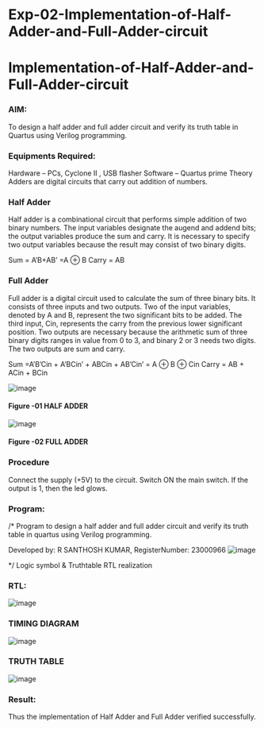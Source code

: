 # Exp-02-Implementation-of-Half-Adder-and-Full-Adder-circuit

# Implementation-of-Half-Adder-and-Full-Adder-circuit
### AIM:
To design a half adder and full adder circuit and verify its truth table in Quartus using Verilog programming.

### Equipments Required:
Hardware – PCs, Cyclone II , USB flasher
Software – Quartus prime
Theory
Adders are digital circuits that carry out addition of numbers.

### Half Adder
Half adder is a combinational circuit that performs simple addition of two binary numbers. The input variables designate the augend and addend bits; the output variables produce the sum and carry. It is necessary to specify two output variables because the result may consist of two binary digits.

Sum = A’B+AB’ =A ⊕ B Carry = AB

### Full Adder
Full adder is a digital circuit used to calculate the sum of three binary bits. It consists of three inputs and two outputs. Two of the input variables, denoted by A and B, represent the two significant bits to be added. The third input, Cin, represents the carry from the previous lower significant position. Two outputs are necessary because the arithmetic sum of three binary digits ranges in value from 0 to 3, and binary 2 or 3 needs two digits. The two outputs are sum and carry.

Sum =A’B’Cin + A’BCin’ + ABCin + AB’Cin’ = A ⊕ B ⊕ Cin Carry = AB + ACin + BCin

 ![image](https://user-images.githubusercontent.com/36288975/163552156-a13e5a56-c638-4110-97d9-8896907c8d25.png)

#### Figure -01 HALF ADDER 


![image](https://user-images.githubusercontent.com/36288975/163552057-b3547877-6d07-45b4-b7e0-bcfebfad9e1d.png)

#### Figure -02 FULL ADDER 

### Procedure

Connect the supply (+5V) to the circuit.
Switch ON the main switch.
If the output is 1, then the led glows.
### Program:
/*
Program to design a half adder and full adder circuit and verify its truth table in quartus using Verilog programming.

Developed by: R SANTHOSH KUMAR,
RegisterNumber:  23000966
![image](https://github.com/23000966/Exp-02-Implementation-of-Half-Adder-and-Full-Adder-circuit/assets/153983364/1a02f62f-fecd-4aa3-91cc-8d8b1582facb)


*/
Logic symbol & Truthtable
RTL realization

### RTL:
![image](https://github.com/23000966/Exp-02-Implementation-of-Half-Adder-and-Full-Adder-circuit/assets/153983364/33260f2f-7a24-46d1-987c-ce79204bab01)

### TIMING DIAGRAM
![image](https://github.com/23000966/Exp-02-Implementation-of-Half-Adder-and-Full-Adder-circuit/assets/153983364/529e57c2-8a9c-4244-8c92-b091a27fc64a)


### TRUTH TABLE 
![image](https://github.com/23000966/Exp-02-Implementation-of-Half-Adder-and-Full-Adder-circuit/assets/153983364/d5702d2c-5ca3-476c-9712-23798c21edaa)

### Result:
Thus the implementation of Half Adder and Full Adder verified successfully.
